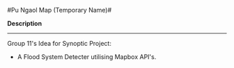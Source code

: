 #Pu Ngaol Map (Temporary Name)#

**Description**
_______


Group 11's Idea for Synoptic Project:
- A Flood System Detecter utilising Mapbox API's.
